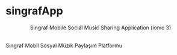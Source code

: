 # singrafApp
<p style="text-align:center;">Singraf Mobile Social Music Sharing Application (ionic 3)</p>
<br>
Singraf Mobil Sosyal Müzik Paylaşım Platformu
